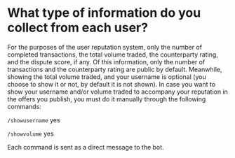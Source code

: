 # What type of information do you collect from each user?

For the purposes of the user reputation system, only the number of completed transactions, the total volume traded, the counterparty rating, and the dispute score, if any. Of this information, only the number of transactions and the counterparty rating are public by default. Meanwhile, showing the total volume traded, and your username is optional (you choose to show it or not, by default it is not shown). In case you want to show your username and/or volume traded to accompany your reputation in the offers you publish, you must do it manually through the following commands:

`/showusername` yes&#x20;

`/showvolume` yes&#x20;

Each command is sent as a direct message to the bot.
